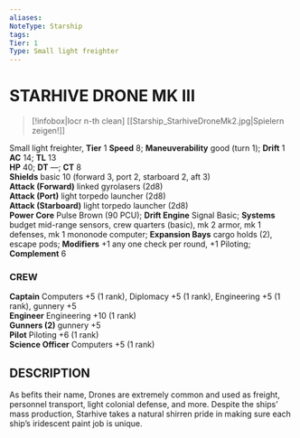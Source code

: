 ```yaml
---
aliases: 
NoteType: Starship
tags: 
Tier: 1
Type: Small light freighter
---
```

# STARHIVE DRONE MK III
> [!infobox|locr n-th clean]
>  [[Starship_StarhiveDroneMk2.jpg|Spielern zeigen!]]
> 
Small light freighter, **Tier** 1 
**Speed** 8; **Maneuverability** good (turn 1); **Drift** 1  
**AC** 14; **TL** 13  
**HP** 40; **DT** —; **CT** 8  
**Shields** basic 10 (forward 3, port 2, starboard 2, aft 3)  
**Attack (Forward)** linked gyrolasers (2d8)  
**Attack (Port)** light torpedo launcher (2d8)  
**Attack (Starboard)** light torpedo launcher (2d8)  
**Power Core** Pulse Brown (90 PCU); **Drift Engine** Signal Basic; **Systems** budget mid-range sensors, crew quarters (basic), mk 2 armor, mk 1 defenses, mk 1 mononode computer; **Expansion Bays** cargo holds (2), escape pods; **Modifiers** +1 any one check per round, +1 Piloting; **Complement** 6

### CREW

**Captain** Computers +5 (1 rank), Diplomacy +5 (1 rank), Engineering +5 (1 rank), gunnery +5  
**Engineer** Engineering +10 (1 rank)  
**Gunners (2)** gunnery +5  
**Pilot** Piloting +6 (1 rank)  
**Science Officer** Computers +5 (1 rank)

## DESCRIPTION

As befits their name, Drones are extremely common and used as freight, personnel transport, light colonial defense, and more. Despite the ships’ mass production, Starhive takes a natural shirren pride in making sure each ship’s iridescent paint job is unique.
